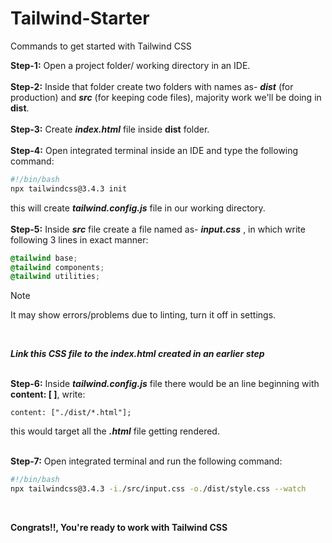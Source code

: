 # Tailwind-Starter
Commands to get started with Tailwind CSS

**Step-1:** Open a project folder/ working directory in an IDE.
<br>
<br>
**Step-2:** Inside that folder create two folders with names as- _**dist**_ (for production) and _**src**_ (for keeping code files), majority work we'll be doing in **dist**.
<br>
<br>
**Step-3:** Create **_index.html_** file inside **dist** folder.
<br>
<br>
**Step-4:** Open integrated terminal inside an IDE and type the following command:
```bash
#!/bin/bash
npx tailwindcss@3.4.3 init
```
this will create **_tailwind.config.js_** file in our working directory.
<br>
<br>
**Step-5:** Inside **_src_** file create a file named as- **_input.css_** , in which write following 3 lines in exact manner:
```css
@tailwind base;
@tailwind components;
@tailwind utilities;
```
> [!NOTE]
> It may show errors/problems due to linting, turn it off in settings.
<br>

**_Link this CSS file to the index.html created in an earlier step_**
<br>
<br>

**Step-6:** Inside **_tailwind.config.js_** file there would be an line beginning with **content: [ ]**, write:
```
content: ["./dist/*.html"];
```
this would target all the **_.html_** file getting rendered.
<br>
<br>

**Step-7:** Open integrated terminal and run the following command:
```bash
#!/bin/bash
npx tailwindcss@3.4.3 -i./src/input.css -o./dist/style.css --watch
```
<br>

**Congrats!!, You're ready to work with Tailwind CSS**
